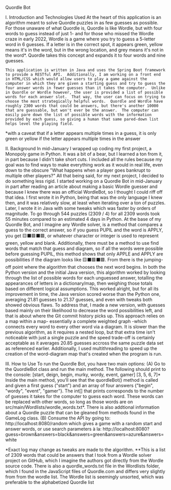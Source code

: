 Quordle Bot

I. Introduction and Technologies Used
	At the heart of this application is an algorithm meant to solve Quordle puzzles in as few guesses as possible.  For those unaware of what Quordle is, Quordle is like Wordle, but with four words to guess instead of just 1- and for those who missed the Wordle craze in early 2022, Wordle is a game where you try to guess a 5-letter word in 6 guesses.  If a letter is in the correct spot, it appears green, yellow means it's in the word, but in the wrong location, and grey means it's not in the word*.   Quordle takes this concept and expands it to four words and nine guesses.

	This application is written in Java and uses the Spring Boot framework to provide a RESTful API.  Additionally, I am working on a front end in HTML/CSS which would allow users to play a game against the computer in which they are given a starting guess and try to guess the four answer words in fewer guesses than it takes the computer.  Unlike in Quordle or Wordle however, the user is provided a list of possible words for each answer slot.  That way, the user can focus on trying to choose the most strategically helpful words.  Quordle and Wordle have roughly 2300 words that could be answers, but there's another 10000 that are guessable, but won't ever be the answer.  The computer can easily pare down the list of possible words with the information provided by each guess, so giving a human that same pared-down list helps level the playing field.

*with a caveat that if a letter appears multiple times in a guess, it is only green or yellow if the letter appears multiple times in the answer

II. Background
	In mid-January I wrapped up coding my first project, a Monopoly game in Python.  It was a bit of a bear, but I learned a ton from it, in part because I didn't take short cuts.  I included all the rules because my goal was to find ways to make everything work as it would in real life, even down to the obscure "What happens when a player goes bankrupt to multiple other players?"  All that being said, for my next project, I decided to do something less rigid.  I started working on a Quordle Bot in mid-January in part after reading an article about making a basic Wordle guesser and because I knew there was an official WordleBot, so I thought I could riff off that idea.  I first wrote it in Python, being that was the only language I knew then, and it was relatively slow, at least when iterating over a ton of puzzles.  Later, I wrote it in Java with some tweaks which was faster by orders of magnitude.  To go through 544 puzzles (2309 / 4) for all 2309 words took 55 minutes compared to an estimated 4 days in Python. 
	At the base of my Quordle Bot, and I imagine any Wordle solver, is a method that compares a guess to the correct answer, so if you guess PUPIL and the word is APPLY, you get 🟨⬛🟩⬛🟩, or whatever character or integer is used to represent green, yellow and blank.  Additionally, there must be a method to use find words that match that guess and diagram, so if all the words were possible before guessing PUPIL, this method shows that only APPLE and APPLY are possibilities if the diagram looks like 🟨⬛🟩⬛🟩.  From there is the jumping-off point where the algorithm that chooses the next word begins. 
	In both the Python version and the initial Java version, this algorithm worked by looking through the list of possible words for each unguessed answer, totalling the appearances of letters in a dictionary/map, then weighing those totals based on different logical assumptions.  This worked alright, but for all its improvement in time, the Java version scored worse than the Python one, averaging 21.81 guesses to 21.37 guesses, and even with tweaks both showed obvious flaws.  To address that, I made a new version, with guesses based mainly on their likelihood to decrease the word possibilities left, and that is about where the Git commit history picks up.  This approach relies on a map within a map- essentially a complete weighted graph -which connects every word to every other word via a diagram.  It is slower than the previous algorithm, as it requires a nested loop, but that extra time isn't noticeable with just a single puzzle and the speed trade-off is certainly acceptable as it averages 20.85 guesses accross the same puzzle data set as referenced earlier.  Additionally, I used multithreading to speed up the creation of the word-diagram map that's created when the program is run.

III. How to Use
	To run the Quordle Bot, you have two main options:
		(A) Go to the QuordleBot class and run the main method.  The following should print to the console:
		[start, deign, begin, murky, wordy, event, gamer] [3, 5, 6, 7]*
		Inside the main method, you'll see that the quordleBot() method is called and given a first guess ("start") and an array of four answers {"begin", "wordy", "event", "gamer"}.  The int[] that prints corresponds to the number of guesses it takes for the computer to guess each word.  These words can be replaced with other words, so long as those words are on src/main/Wordlists/wordle_words.txt*.  There is also addtional information about a Quordle puzzle that can be gleaned from methods found in the GameLog class.
		(B) Consume the API by going to:
		http://localhost:8080/random which gives a game with a random start and answer words, or use search parameters à la:
		http://localhost:8080?guess=brown&answers=black&answers=green&answers=azure&answers=white 
		

*Exact log may change as tweaks are made to the algorithm.
**This is a list of 2309 words that could be answers that I took from a Wordle solver project on GitHub, which I imagine the authors got directly from the Wordle source code.  There is also a quordle_words.txt file in the Wordlists folder, which I found in the JavaScript files of Quordle.com and differs very slightly from from the wordle list.  The Wordle list is seemingly unsorted, which was preferable to the alphabetized Quordle list

